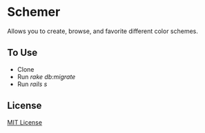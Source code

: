 # Schemer

Allows you to create, browse, and favorite different color schemes.

## To Use
* Clone
* Run *rake db:migrate*
* Run *rails s*

## License
[MIT License](https://github.com/iamtraviscole/schemer-rails-project/blob/master/LICENSE)
